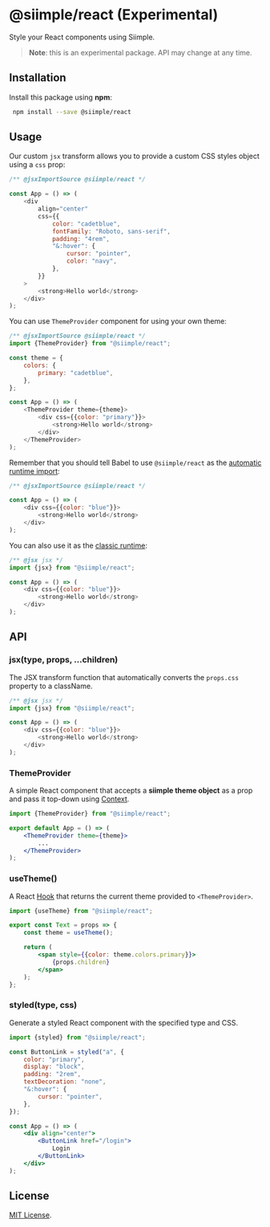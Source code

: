 # @siimple/react (Experimental)

Style your React components using Siimple.

> **Note**: this is an experimental package. API may change at any time.

## Installation

Install this package using **npm**:

```bash
 npm install --save @siimple/react
```

## Usage

Our custom `jsx` transform allows you to provide a custom CSS styles object using a `css` prop:

```js
/** @jsxImportSource @siimple/react */

const App = () => (
    <div
        align="center"
        css={{
            color: "cadetblue",
            fontFamily: "Roboto, sans-serif",
            padding: "4rem",
            "&:hover": {
                cursor: "pointer",
                color: "navy",
            },
        }}
    >
        <strong>Hello world</strong>
    </div>
);
```

You can use `ThemeProvider` component for using your own theme:

```js
/** @jsxImportSource @siimple/react */
import {ThemeProvider} from "@siimple/react";

const theme = {
    colors: {
        primary: "cadetblue",
    },
};

const App = () => (
    <ThemeProvider theme={theme}>
        <div css={{color: "primary"}}>
            <strong>Hello world</strong>
        </div>
    </ThemeProvider>
);
```

Remember that you should tell Babel to use `@siimple/react` as the [automatic runtime import](https://babeljs.io/docs/en/babel-plugin-transform-react-jsx#customizing-the-automatic-runtime-import):

```js
/** @jsxImportSource @siimple/react */

const App = () => (
    <div css={{color: "blue"}}>
        <strong>Hello world</strong>
    </div>
);
```

You can also use it as the [classic runtime](https://babeljs.io/docs/en/babel-plugin-transform-react-jsx#customizing-the-classic-runtime-import):

```js
/** @jsx jsx */
import {jsx} from "@siimple/react";

const App = () => (
    <div css={{color: "blue"}}>
        <strong>Hello world</strong>
    </div>
);
```

## API

### jsx(type, props, ...children)

The JSX transform function that automatically converts the `props.css` property to a className.

```js
/** @jsx jsx */
import {jsx} from "@siimple/react";

const App = () => (
    <div css={{color: "blue"}}>
        <strong>Hello world</strong>
    </div>
);
```

### ThemeProvider

A simple React component that accepts a **siimple theme object** as a prop and pass it top-down using [Context](https://reactjs.org/docs/context.html).

```jsx
import {ThemeProvider} from "@siimple/react";

export default App = () => (
    <ThemeProvider theme={theme}>
        ...
    </ThemeProvider>
);
```

### useTheme()

A React [Hook](https://reactjs.org/docs/hooks-intro.html) that returns the current theme provided to `<ThemeProvider>`.

```jsx
import {useTheme} from "@siimple/react";

export const Text = props => {
    const theme = useTheme();

    return (
        <span style={{color: theme.colors.primary}}>
            {props.children}
        </span>
    );
};
```

### styled(type, css)

Generate a styled React component with the specified type and CSS.

```jsx
import {styled} from "@siimple/react";

const ButtonLink = styled("a", {
    color: "primary",
    display: "block",
    padding: "2rem",
    textDecoration: "none",
    "&:hover": {
        cursor: "pointer",
    },
});

const App = () => (
    <div align="center">
        <ButtonLink href="/login">
            Login
        </ButtonLink>
    </div>
);
```

## License

[MIT License](https://github.com/jmjuanes/siimple/blob/main/LICENSE).
